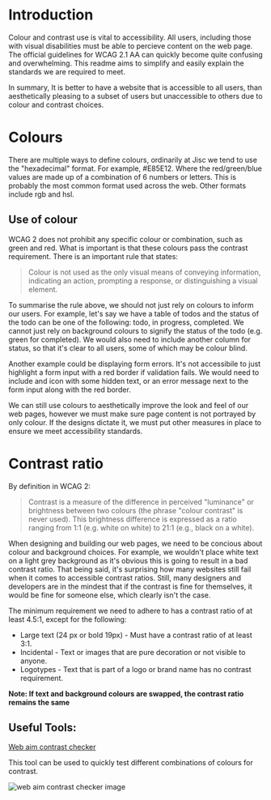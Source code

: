 # Introduction

Colour and contrast use is vital to accessibility. All users, including those with visual disabilities must be able to percieve content on the web page. The official guidelines for WCAG 2.1 AA can quickly become quite confusing and overwhelming. This readme aims to simplify and easily explain the standards we are required to meet.

In summary, It is better to have a website that is accessible to all users, than aesthetically pleasing to a subset of users but unaccessible to others due to colour and contrast choices.

# Colours

There are multiple ways to define colours, ordinarily at Jisc we tend to use the "hexadecimal" format. For example, #E85E12. Where the red/green/blue values are made up of a combination of 6 numbers or letters. This is probably the most common format used across the web. Other formats include rgb and hsl.

## Use of colour

WCAG 2 does not prohibit any specific colour or combination, such as green and red. What is important is that these colours pass the contrast requirement. There is an important rule that states:

> Colour is not used as the only visual means of conveying information, indicating an action, prompting a response, or distinguishing a visual element.

To summarise the rule above, we should not just rely on colours to inform our users. For example, let's say we have a table of todos and the status of the todo can be one of the following: todo, in progress, completed. We cannot just rely on background colours to signify the status of the todo (e.g. green for completed). We would also need to include another column for status, so that it's clear to all users, some of which may be colour blind.

Another example could be displaying form errors. It's not accessibile to just highlight a form input with a red border if validation fails. We would need to include and icon with some hidden text, or an error message next to the form input along with the red border.

We can still use colours to aesthetically improve the look and feel of our web pages, however we must make sure page content is not portrayed by only colour. If the designs dictate it, we must put other measures in place to ensure we meet accessibility standards.

# Contrast ratio

By definition in WCAG 2:

> Contrast is a measure of the difference in perceived "luminance" or brightness between two colours (the phrase "colour contrast" is never used). This brightness difference is expressed as a ratio ranging from 1:1 (e.g. white on white) to 21:1 (e.g., black on a white).

When designing and building our web pages, we need to be concious about colour and background choices. For example, we wouldn't place white text on a light grey background as it's obvious this is going to result in a bad contrast ratio. That being said, it's surprising how many websites still fail when it comes to accessible contrast ratios. Still, many designers and developers are in the mindest that if the contrast is fine for themselves, it would be fine for someone else, which clearly isn't the case.

The minimum requirement we need to adhere to has a contrast ratio of at least 4.5:1, except for the following:

- Large text (24 px or bold 19px) - Must have a contrast ratio of at least 3:1.
- Incidental - Text or images that are pure decoration or not visible to anyone.
- Logotypes - Text that is part of a logo or brand name has no contrast requirement.

**Note: If text and background colours are swapped, the contrast ratio remains the same**

## Useful Tools:

[Web aim contrast checker](https://webaim.org/resources/contrastchecker/)

This tool can be used to quickly test different combinations of colours for contrast.

![web aim contrast checker image](https://i.ibb.co/BPLqNFD/Screenshot-2021-11-08-at-11-57-20.png)
